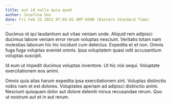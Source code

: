 ```yaml
---
title: aut id nulla quia quod
author: Josefina Von
date: Fri Feb 25 2022 07:02:01 GMT-0500 (Eastern Standard Time)
---
```

Ducimus id qui laudantium aut vitae veniam unde. Aliquid rem adipisci ducimus labore veniam error rerum voluptas nesciunt. Veritatis totam nam molestias laborum hic hic incidunt cum delectus. Expedita et et non. Omnis fuga fuga voluptas eveniet omnis. Ipsa voluptatem quasi odit accusantium voluptas suscipit.

 Id eum ut impedit ducimus voluptas inventore. Ut hic nisi sequi. Voluptate exercitationem eos animi.

 Omnis quia alias harum expedita ipsa exercitationem sint. Voluptas distinctio nobis nam et est dolores. Voluptates aperiam ad adipisci distinctio animi. Nesciunt quisquam dolor aut dolore deleniti minus recusandae rerum. Quo ut nostrum aut et in aut rerum.